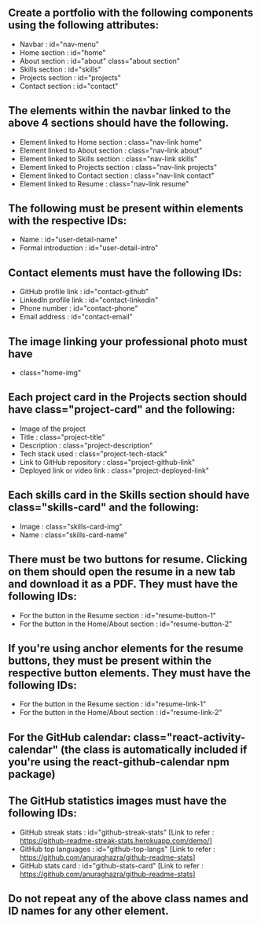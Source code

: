 ## Create a portfolio with the following components using the following attributes:

- Navbar : id="nav-menu"
- Home section : id="home"
- About section : id="about" class="about section"
- Skills section : id="skills"
- Projects section : id="projects"
- Contact section : id="contact"

## The elements within the navbar linked to the above 4 sections should have the following.

- Element linked to Home section : class="nav-link home"
- Element linked to About section : class="nav-link about"
- Element linked to Skills section : class="nav-link skills"
- Element linked to Projects section : class="nav-link projects"
- Element linked to Contact section : class="nav-link contact"
- Element linked to Resume : class="nav-link resume"

## The following must be present within elements with the respective IDs:

- Name : id="user-detail-name"
- Formal introduction : id="user-detail-intro"

## Contact elements must have the following IDs:

- GitHub profile link : id="contact-github"
- LinkedIn profile link : id="contact-linkedin"
- Phone number : id="contact-phone"
- Email address : id="contact-email"

## The image linking your professional photo must have

- class="home-img"

## Each project card in the Projects section should have class="project-card" and the following:

- Image of the project
- Title : class="project-title"
- Description : class="project-description"
- Tech stack used : class="project-tech-stack"
- Link to GitHub repository : class="project-github-link"
- Deployed link or video link : class="project-deployed-link"

## Each skills card in the Skills section should have class="skills-card" and the following:

- Image : class="skills-card-img"
- Name : class="skills-card-name"

## There must be two buttons for resume. Clicking on them should open the resume in a new tab and download it as a PDF. They must have the following IDs:

- For the button in the Resume section : id="resume-button-1"
- For the button in the Home/About section : id="resume-button-2"

## If you're using anchor elements for the resume buttons, they must be present within the respective button elements. They must have the following IDs:

- For the button in the Resume section : id="resume-link-1"
- For the button in the Home/About section : id="resume-link-2"

## For the GitHub calendar: class="react-activity-calendar" (the class is automatically included if you're using the react-github-calendar npm package)

## The GitHub statistics images must have the following IDs:

- GitHub streak stats : id="github-streak-stats" [Link to refer : https://github-readme-streak-stats.herokuapp.com/demo/]
- GitHub top languages : id="github-top-langs" [Link to refer : https://github.com/anuraghazra/github-readme-stats]
- GitHub stats card : id="github-stats-card" [Link to refer : https://github.com/anuraghazra/github-readme-stats]

## Do not repeat any of the above class names and ID names for any other element.
